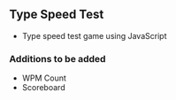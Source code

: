 ## Type Speed Test

- Type speed test game using JavaScript

### Additions to be added

- WPM Count
- Scoreboard